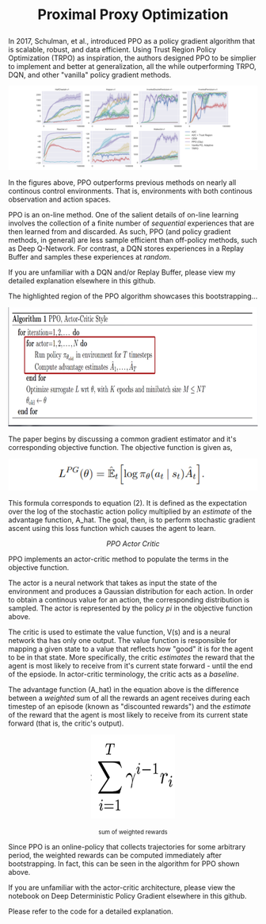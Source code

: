 # <p align="center"><b>Proximal Proxy Optimization</b></p>

In 2017, Schulman, et al., introduced PPO as a policy gradient algorithm that is scalable, robust, and data efficient. Using Trust Region Policy Optimization (TRPO) as inspiration, the authors designed PPO to be simplier to implement and better at generalization, all the while outperforming TRPO, DQN, and other "vanilla" policy gradient methods.

<p align="center">
<img src="images/ppo_performance.PNG">
</p>

In the figures above, PPO outperforms previous methods on nearly all continous control environments. That is, environments with both continous observation and action spaces.

PPO is an on-line method. One of the salient details of on-line learning involves the collection of a finite number of *sequential* experiences that are then learned from and discarded. As such, PPO (and policy gradient methods, in general) are less sample efficient than off-policy methods, such as Deep Q-Network. For contrast, a DQN stores experiences in a Replay Buffer and samples these experiences at *random*.

If you are unfamiliar with a DQN and/or Replay Buffer, please view my detailed explanation elsewhere in this github.

The highlighted region of the PPO algorithm showcases this bootstrapping...

<p align="center">
<img src="images/ppo_bootstrap.PNG" width="520" height="240">
</p>

The paper begins by discussing a common gradient estimator and it's corresponding objective function. The objective function is given as,

<p align="center">
<img src="images/ppo_obj_fn.PNG" >
</p>

This formula corresponds to equation (2). It is defined as the expectation over the log of the stochastic action policy multiplied by an *estimate* of the advantage function, A_hat. The goal, then, is to perform stochastic gradient ascent using this loss function which causes the agent to learn. 


<p align="center">
  <i>PPO Actor Critic</i>
</p>

PPO implements an actor-critic method to populate the terms in the objective function. 

The actor is a neural network that takes as input the state of the environment and produces a Gaussian distribution for each action. In order to obtain a continous value for an action, the corresponding distribution is sampled. The actor is represented by the policy *pi* in the objective function above. 

The critic is used to estimate the value function, V(s) and is a neural network tha has only one output. The value function is responsible for mapping a given state to a value that reflects how "good" it is for the agent to be in that state. More specifically, the critic *estimates* the reward that the agent is most likely to receive from it's current state forward - until the end of the epsiode. In actor-critic terminology, the critic acts as a *baseline*.

The advantage function (A_hat) in the equation above is the difference between a *weighted* sum of all the rewards an agent receives during each timestep of an episode (known as "discounted rewards") and the *estimate* of the reward that the agent is most likely to receive from its current state forward (that is, the critic's output).

<p align="center">
<img src="images/discount_reward.PNG" width="170" height="170">
</p>

<body>
<p align="center">
<small> sum of weighted rewards </small>
</p>
</body>

Since PPO is an online-policy that collects trajectories for some arbitrary period, the weighted rewards can be computed immediately after bootstrapping. In fact, this can be seen in the algorithm for PPO shown above. 




If you are unfamiliar with the actor-critic architecture, please view the notebook on Deep Deterministic Policy Gradient elsewhere in this github.

Please refer to the code for a detailed explanation. 




